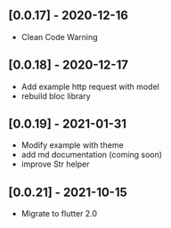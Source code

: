 
## \[0.0.17\] - 2020-12-16

* Clean Code Warning


## \[0.0.18\] - 2020-12-17

* Add example http request with model
* rebuild bloc library


## \[0.0.19\] - 2021-01-31

* Modify example with theme
* add md documentation (coming soon)
* improve Str helper

## \[0.0.21\] - 2021-10-15

* Migrate to flutter 2.0

